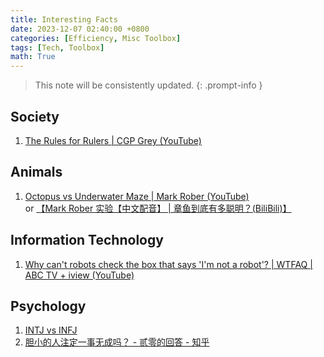 ```yaml
---
title: Interesting Facts
date: 2023-12-07 02:40:00 +0800
categories: [Efficiency, Misc Toolbox]
tags: [Tech, Toolbox]
math: True
---
```



> This note will be consistently updated.
{: .prompt-info }

## Society
1. [The Rules for Rulers \| CGP Grey (YouTube)](https://www.youtube.com/watch?v=rStL7niR7gs)


## Animals
1. [Octopus vs Underwater Maze \| Mark Rober (YouTube)](https://www.youtube.com/watch?v=7__r4FVj-EI)   
   or [【Mark Rober 实验【中文配音】 \| 章鱼到底有多聪明？(BiliBili)】](https://www.bilibili.com/video/BV1jN4y1277n/?share_source=copy_web&vd_source=b3cf9eb7cfe43c730613c5158a38e978)



## Information Technology
1. [Why can't robots check the box that says 'I'm not a robot'? \| WTFAQ \| ABC TV + iview (YouTube)](https://www.youtube.com/watch?v=4UuvwY6CdLo)

## Psychology
1. [INTJ vs INFJ](https://www.youtube.com/watch?v=HLGQ-sFCBZA)
2. [胆小的人注定一事无成吗？ - 贰零的回答 - 知乎](https://www.zhihu.com/question/650320217/answer/3454303815)
